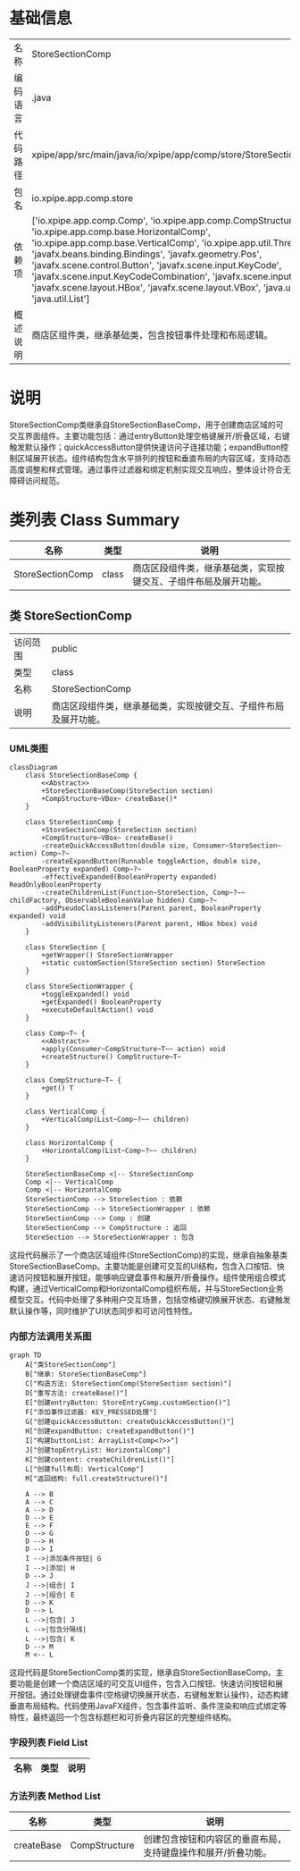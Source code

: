 # 基础信息

|      |      |
|------|------|
| 名称 | StoreSectionComp |
| 编码语言 | .java |
| 代码路径 | xpipe/app/src/main/java/io/xpipe/app/comp/store/StoreSectionComp.java |
| 包名 | io.xpipe.app.comp.store |
| 依赖项 | ['io.xpipe.app.comp.Comp', 'io.xpipe.app.comp.CompStructure', 'io.xpipe.app.comp.base.HorizontalComp', 'io.xpipe.app.comp.base.VerticalComp', 'io.xpipe.app.util.ThreadHelper', 'javafx.beans.binding.Bindings', 'javafx.geometry.Pos', 'javafx.scene.control.Button', 'javafx.scene.input.KeyCode', 'javafx.scene.input.KeyCodeCombination', 'javafx.scene.input.KeyEvent', 'javafx.scene.layout.HBox', 'javafx.scene.layout.VBox', 'java.util.ArrayList', 'java.util.List'] |
| 概述说明 | 商店区组件类，继承基础类，包含按钮事件处理和布局逻辑。 |

# 说明

StoreSectionComp类继承自StoreSectionBaseComp，用于创建商店区域的可交互界面组件。主要功能包括：通过entryButton处理空格键展开/折叠区域，右键触发默认操作；quickAccessButton提供快速访问子连接功能；expandButton控制区域展开状态。组件结构包含水平排列的按钮和垂直布局的内容区域，支持动态高度调整和样式管理。通过事件过滤器和绑定机制实现交互响应，整体设计符合无障碍访问规范。

# 类列表 Class Summary

| 名称   | 类型  | 说明 |
|-------|------|-------------|
| StoreSectionComp | class | 商店区段组件类，继承基础类，实现按键交互、子组件布局及展开功能。 |



## 类 StoreSectionComp

|      |      |
|------|------|
| 访问范围 | public |
| 类型 | class |
| 名称 | StoreSectionComp |
| 说明 | 商店区段组件类，继承基础类，实现按键交互、子组件布局及展开功能。 |


### UML类图

```mermaid
classDiagram
    class StoreSectionBaseComp {
        <<Abstract>>
        +StoreSectionBaseComp(StoreSection section)
        +CompStructure~VBox~ createBase()*
    }
    
    class StoreSectionComp {
        +StoreSectionComp(StoreSection section)
        +CompStructure~VBox~ createBase()
        -createQuickAccessButton(double size, Consumer~StoreSection~ action) Comp~?~
        -createExpandButton(Runnable toggleAction, double size, BooleanProperty expanded) Comp~?~
        -effectiveExpanded(BooleanProperty expanded) ReadOnlyBooleanProperty
        -createChildrenList(Function~StoreSection, Comp~?~~ childFactory, ObservableBooleanValue hidden) Comp~?~
        -addPseudoClassListeners(Parent parent, BooleanProperty expanded) void
        -addVisibilityListeners(Parent parent, HBox hbox) void
    }
    
    class StoreSection {
        +getWrapper() StoreSectionWrapper
        +static customSection(StoreSection section) StoreSection
    }
    
    class StoreSectionWrapper {
        +toggleExpanded() void
        +getExpanded() BooleanProperty
        +executeDefaultAction() void
    }
    
    class Comp~T~ {
        <<Abstract>>
        +apply(Consumer~CompStructure~T~~ action) void
        +createStructure() CompStructure~T~
    }
    
    class CompStructure~T~ {
        +get() T
    }
    
    class VerticalComp {
        +VerticalComp(List~Comp~?~~ children)
    }
    
    class HorizontalComp {
        +HorizontalComp(List~Comp~?~~ children)
    }
    
    StoreSectionBaseComp <|-- StoreSectionComp
    Comp <|-- VerticalComp
    Comp <|-- HorizontalComp
    StoreSectionComp --> StoreSection : 依赖
    StoreSectionComp --> StoreSectionWrapper : 依赖
    StoreSectionComp --> Comp : 创建
    StoreSectionComp --> CompStructure : 返回
    StoreSection --> StoreSectionWrapper : 包含
```

这段代码展示了一个商店区域组件(StoreSectionComp)的实现，继承自抽象基类StoreSectionBaseComp。主要功能是创建可交互的UI结构，包含入口按钮、快速访问按钮和展开按钮，能够响应键盘事件和展开/折叠操作。组件使用组合模式构建，通过VerticalComp和HorizontalComp组织布局，并与StoreSection业务模型交互。代码中处理了多种用户交互场景，包括空格键切换展开状态、右键触发默认操作等，同时维护了UI状态同步和可访问性特性。


### 内部方法调用关系图

```mermaid
graph TD
    A["类StoreSectionComp"]
    B["继承: StoreSectionBaseComp"]
    C["构造方法: StoreSectionComp(StoreSection section)"]
    D["重写方法: createBase()"]
    E["创建entryButton: StoreEntryComp.customSection()"]
    F["添加事件过滤器: KEY_PRESSED处理"]
    G["创建quickAccessButton: createQuickAccessButton()"]
    H["创建expandButton: createExpandButton()"]
    I["构建buttonList: ArrayList<Comp<?>>"]
    J["创建topEntryList: HorizontalComp"]
    K["创建content: createChildrenList()"]
    L["创建full布局: VerticalComp"]
    M["返回结构: full.createStructure()"]

    A --> B
    A --> C
    A --> D
    D --> E
    E --> F
    D --> G
    D --> H
    D --> I
    I -->|添加条件按钮| G
    I -->|添加| H
    D --> J
    J -->|组合| I
    J -->|组合| E
    D --> K
    D --> L
    L -->|包含| J
    L -->|包含分隔线| 
    L -->|包含| K
    D --> M
    M <-- L
```

这段代码是StoreSectionComp类的实现，继承自StoreSectionBaseComp。主要功能是创建一个商店区域的可交互UI组件，包含入口按钮、快速访问按钮和展开按钮。通过处理键盘事件(空格键切换展开状态，右键触发默认操作)，动态构建垂直布局结构。代码使用JavaFX组件，包含事件监听、条件渲染和响应式绑定等特性，最终返回一个包含标题栏和可折叠内容区的完整组件结构。

### 字段列表 Field List

| 名称  | 类型  | 说明 |
|-------|-------|------|

### 方法列表 Method List

| 名称  | 类型  | 说明 |
|-------|-------|------|
| createBase | CompStructure<VBox> | 创建包含按钮和内容区的垂直布局，支持键盘操作和展开/折叠功能。 |




